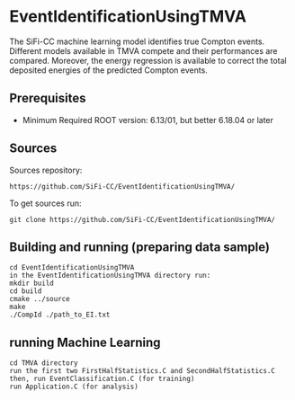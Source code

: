 # EventIdentificationUsingTMVA
The SiFi-CC machine learning model identifies true Compton events. Different models available in TMVA compete and their performances are compared. Moreover, the energy regression is available to correct the total deposited energies of the predicted Compton events.


Prerequisites
------------------------------------------------
* Minimum Required ROOT version: 6.13/01, but better 6.18.04 or later

Sources
-------

Sources repository:
```
https://github.com/SiFi-CC/EventIdentificationUsingTMVA/

```
To get sources run:

```
git clone https://github.com/SiFi-CC/EventIdentificationUsingTMVA/

```
Building and running (preparing data sample)
-------------------------
```
cd EventIdentificationUsingTMVA
in the EventIdentificationUsingTMVA directory run:
mkdir build
cd build
cmake ../source
make
./CompId ./path_to_EI.txt
```
running Machine Learning
-------------------------
```
cd TMVA directory
run the first two FirstHalfStatistics.C and SecondHalfStatistics.C
then, run EventClassification.C (for training)
run Application.C (for analysis)
```
